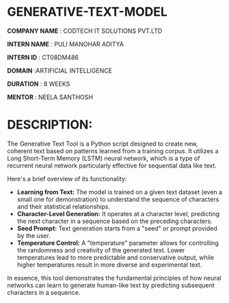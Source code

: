 # GENERATIVE-TEXT-MODEL

**COMPANY NAME** : CODTECH IT SOLUTIONS PVT.LTD

**INTERN NAME**  : PULI MANOHAR ADITYA

**INTERN ID**    : CT08DM486

**DOMAIN**       :ARTIFICIAL INTELLIGENCE

**DURATION**    : 8 WEEKS

**MENTOR**      : NEELA SANTHOSH

# **DESCRIPTION**:
The Generative Text Tool is a Python script designed to create new, coherent text based on patterns learned from a training corpus. It utilizes a Long Short-Term Memory (LSTM) neural network, which is a type of recurrent neural network particularly effective for sequential data like text.

Here's a brief overview of its functionality:

* **Learning from Text:** The model is trained on a given text dataset (even a small one for demonstration) to understand the sequence of characters and their statistical relationships.
* **Character-Level Generation:** It operates at a character level, predicting the next character in a sequence based on the preceding characters.
* **Seed Prompt:** Text generation starts from a "seed" or prompt provided by the user.
* **Temperature Control:** A "temperature" parameter allows for controlling the randomness and creativity of the generated text. Lower temperatures lead to more predictable and conservative output, while higher temperatures result in more diverse and experimental text.

In essence, this tool demonstrates the fundamental principles of how neural networks can learn to generate human-like text by predicting subsequent characters in a sequence.


